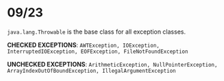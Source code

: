 # 09/23

`java.lang.Throwable` is the base class for all exception classes. 

**CHECKED EXCEPTIONS**: `AWTException, IOException, InterruptedIOException, EOFException, FileNotFoundException`

**UNCHECKED EXCEPTIONS**: `ArithmeticException, NullPointerException, ArrayIndexOutOfBoundException, IllegalArgumentException `



